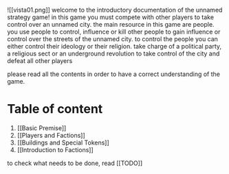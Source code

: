 ![[vista01.png]]
welcome to the introductory documentation of the unnamed strategy game!
in this game you must compete with other players to take control over an unnamed city. 
the main resource in this game are people. you use people to control, influence or kill other people to gain influence or control over the streets of the unnamed city.
to control the people you can either control their ideology or their religion. take charge of a political party, a religious sect or an underground revolution to take control of the city and defeat all other players

please read all the contents in order to have a correct understanding of the game.

# Table of content
1. [[Basic Premise]]
2. [[Players and Factions]]
3. [[Buildings and Special Tokens]]
4. [[Introduction to Factions]]

to check what needs to be done, read [[TODO]]
